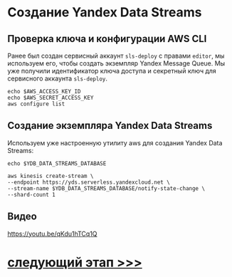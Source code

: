# Создание Yandex Data Streams
## Проверка ключа и конфигурации AWS CLI

Ранее был создан сервисный аккаунт `sls-deploy` с правами `editor`, мы используем его, 
чтобы создать экземпляр Yandex Message Queue.
Мы уже получили идентификатор ключа доступа и секретный ключ для сервисного аккаунта `sls-deploy`.

    echo $AWS_ACCESS_KEY_ID
    echo $AWS_SECRET_ACCESS_KEY
    aws configure list

## Создание экземпляра Yandex Data Streams

Используем уже настроенную утилиту aws для создания Yandex Data Streams: 

    echo $YDB_DATA_STREAMS_DATABASE

    aws kinesis create-stream \
    --endpoint https://yds.serverless.yandexcloud.net \
    --stream-name $YDB_DATA_STREAMS_DATABASE/notify-state-change \
    --shard-count 1

## Видео

https://youtu.be/qKdu1hTCq1Q

# [cледующий этап >>>](../5-get-telegram-token/README.md)
